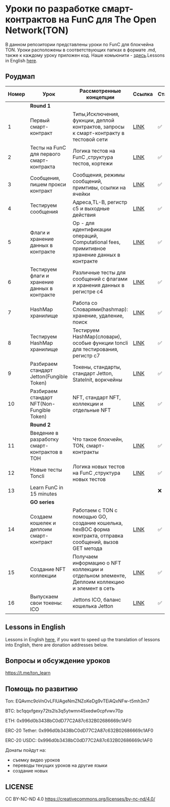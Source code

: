 # Уроки по разработке смарт-контрактов на FunC для The Open Network(TON)

В данном репозитории представлены уроки по FunC для блокчейна TON. Уроки расположены в соответствующих папках в формате .md, также к каждому уроку приложен код. Наше комьюнити - [здесь](https://t.me/ton_learn).Lessons in English [here](https://github.com/romanovichim/TonFunClessons_Eng).

## Роудмап
| Номер  | Урок | Рассмотренные концепции  | Ссылка | Статус |
| ------------- | ------------- | ------------- | ------------- | ------------- |
|| **Round 1**   ||||
| 1  | Первый смарт-контракт | Типы,Исключения, фукнции, деплой контрактов, запросы к смарт-контракту в тестовой сети  | [LINK](./1lesson/firstlesson.md)  | ✅  |
| 2 | Тесты на FunC для первого смарт-контракта  | Логика тестов на FunC ,cтруктура тестов, кортежи   |  [LINK](./2lesson/secondlesson.md) | ✅   |
| 3 | Сообщения, пишем прокси контракт | Сообщения, режимы сообщений, примтивы, ссылки на ячейки  |  [LINK](./3lesson/thirdlesson.md) | ✅  |
| 4 | Тестируем сообщения |  Адреса,TL-B, регистр с5 и выходные действия | [LINK](./4lesson/forthlesson.md)  | ✅  |
| 5 | Флаги и хранение данных в контракте | Op - для идентификации  операций, Computational fees, примитивное хранение данных в контракте   | [LINK](./5lesson/fifthlesson.md)  |  ✅   |
| 6 | Тестируем флаги и хранение данных в контракте | Различные тесты для сообщений с флагами и хранения данных в регистре с4  | [LINK](./6lesson/sixthlesson.md)  | ✅  |
| 7 | HashMap хранилище  | Работа со Словарями(hashmap): хранение, удаление, поиск  | [LINK](./7lesson/seventhlesson.md) | ✅   |
| 8 | Тестируем HashMap хранилище  | Тестируем HashMap(словари), особые функции toncli для тестирования, регистр с7  | [LINK](./8lesson/eighthlesson.md)  | ✅  |
| 9 | Разбираем стандарт Jetton(Fungible Token)  | Токены, стандарты, стандарт Jetton, StateInit, воркчейны  | [LINK](./9lesson/ninthlesson.md)  | ✅  |
| 10 | Разбираем стандарт NFT(Non-Fungible Token)  | NFT, стандарт NFT, коллекции и отдельные NFT  | [LINK](./10lesson/tenthlesson.md)  | ✅  |
|| **Round 2**   |||||
| 11 | Введение в разработку смарт-контрактов в ТОН | Что такое блокчейн, TON, смарт-контракты  | [LINK](./intro/intro.md) | ✅  |
| 12 | Новые тесты Toncli | Логика новых тестов на FunC ,cтруктура новых тестов | [LINK](./11lesson/11lesson.md) | ✅  |
| 13 | Learn FunC in 15 minutes | | | ❌  |
|| **GO series**   |||||
| 14 | Создаем кошелек и деплоим смарт-контракт | Работаем с TON с помощью GO, создание кошелька, hexBOC форма контракта, отправка сообщений, вызов GET метода | [LINK](./14lesson/wallet.md) | ✅  |
| 15 | Создание NFT коллекции | Получаем информацию о NFT коллекции и отдельном элементе, Деплоим коллекцию и элемент в сеть | [LINK](./15lesson/NFTCollectionDeploy.md) | ✅  |
| 16 | Выпускаем свои токены: ICO | Jettons ICO, баланс кошелька Jetton  | [LINK](./16lesson/ICO.md) | ✅  |

## Lessons in English

Lessons in English [here](https://github.com/romanovichim/TonFunClessons_Eng), if you want to speed up the translation of lessons into English, there are donation addresses below.

## Вопросы и обсуждение уроков

https://t.me/ton_learn

## Помощь по развитию

Ton:  EQAvmc9oVnOvLFlUAgeNmZNZoKeDg9vTEiAQxNFw-t5mh3m7

BTC: bc1qqxfgexy72ts2ls3q5ytwmn45xedw0cpfvwv70p

ETH: 0x996d0b3438bC0dD77C2A87c632B02686669c1AF0

ERC-20 Tether: 0x996d0b3438bC0dD77C2A87c632B02686669c1AF0

ERC-20 USDC: 0x996d0b3438bC0dD77C2A87c632B02686669c1AF0

Донаты пойдут на:
 - съемку видео уроков
 - переводы текущих уроков на другие языки 
 - создание новых
 
## LICENSE

CC BY-NC-ND 4.0 https://creativecommons.org/licenses/by-nc-nd/4.0/